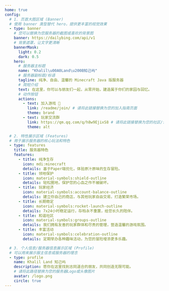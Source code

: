 ```yaml
---
home: true
config:
  # 1. 页首大图区域 (Banner)
  # 使用 banner 类型替代 hero，提供更丰富的视觉效果
  - type: banner
    # 您可以替换为您服务器的截图或喜欢的背景图
    banner: https://dailybing.com/api/v1
    # 背景遮罩，让文字更清晰
    bannerMask:
      light: 0.2
      dark: 0.5
    hero:
      # 服务器主标题
      name: "Khalil\u00A0Land\u200B知己屿"
      # 服务器副标题/标语
      tagline: 纯净、自由、温馨的 Minecraft Java 版服务器
      # 简短介绍
      text: 在这里，你可以与朋友们一起，从零开始，建造属于你们的家园与回忆。
      # 动作按钮
      actions:
        - text: 加入游戏 🥵
          link: /readme/join/ # 请将此链接替换为您的加入指南页面
          theme: brand
        - text: 玩家交流群
          link: https://qm.qq.com/q/h8w9EjixS8 # 请将此链接替换为您的社区/论坛/Discord链接
          theme: alt

  # 2. 特性展示区域 (Features)
  # 用于展示服务器的核心玩法和特色
  - type: features
    title: 服务器特色
    features:
      - title: 纯净生存
        icon: mdi:minecraft
        details: 基于Paper端优化，体验原汁原味的生存冒险。
      - title: 领地保护
        icon: material-symbols:shield-outline
        details: 轻松圈地，保护您的心血之作不被破坏。
      - title: 玩家经济
        icon: material-symbols:account-balance-outline
        details: 建立你自己的商店，与其他玩家自由交易，打造繁荣市场。
      - title: 长期稳定
        icon: material-symbols:rocket-launch-outline
        details: 7x24小时稳定运行，存档永不重置，给您长久的陪伴。
      - title: 和谐社区
        icon: material-symbols:groups-outline
        details: 我们拥有友善的玩家群体和尽责的管理，营造温馨的游戏氛围。
      - title: 丰富活动
        icon: material-symbols:celebration-outline
        details: 定期举办各种趣味活动，为您的冒险增添更多乐趣。

  # 3. 个人信息/服务器信息展示区域 (Profile)
  # 可以用来展示服主信息或服务器的理念
  - type: profile
    name: Khalil Land 知己屿
    description: 愿你在这里找到志同道合的朋友，共同创造无限可能。
    # 请将此路径替换为您的服务器Logo或头像图片
    avatar: /logo.png
    circle: true
---
```

